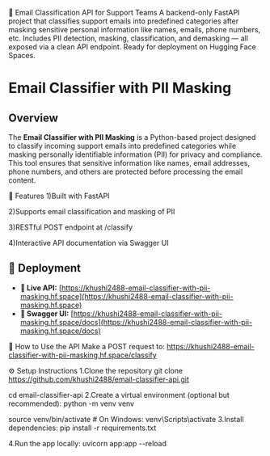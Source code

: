 📧 Email Classification API for Support Teams
A backend-only FastAPI project that classifies support emails into predefined categories after masking sensitive personal information like names, emails, phone numbers, etc. Includes PII detection, masking, classification, and demasking — all exposed via a clean API endpoint. Ready for deployment on Hugging Face Spaces.
# Email Classifier with PII Masking

## Overview

The **Email Classifier with PII Masking** is a Python-based project designed to classify incoming support emails into predefined categories while masking personally identifiable information (PII) for privacy and compliance. This tool ensures that sensitive information like names, email addresses, phone numbers, and others are protected before processing the email content.

📌 Features
1)Built with FastAPI

2)Supports email classification and masking of PII

3)RESTful POST endpoint at /classify

4)Interactive API documentation via Swagger UI

## 🚀 Deployment

- **🔗 Live API:** [https://khushi2488-email-classifier-with-pii-masking.hf.space](https://khushi2488-email-classifier-with-pii-masking.hf.space)
- **📄 Swagger UI:** [https://khushi2488-email-classifier-with-pii-masking.hf.space/docs](https://khushi2488-email-classifier-with-pii-masking.hf.space/docs)

🧪 How to Use the API
Make a POST request to: https://khushi2488-email-classifier-with-pii-masking.hf.space/classify

⚙️ Setup Instructions
1.Clone the repository
git clone https://github.com/khushi2488/email-classifier-api.git

cd email-classifier-api
2.Create a virtual environment (optional but recommended):
python -m venv venv

source venv/bin/activate  # On Windows: venv\Scripts\activate
3.Install dependencies:
pip install -r requirements.txt

4.Run the app locally:
uvicorn app:app --reload


